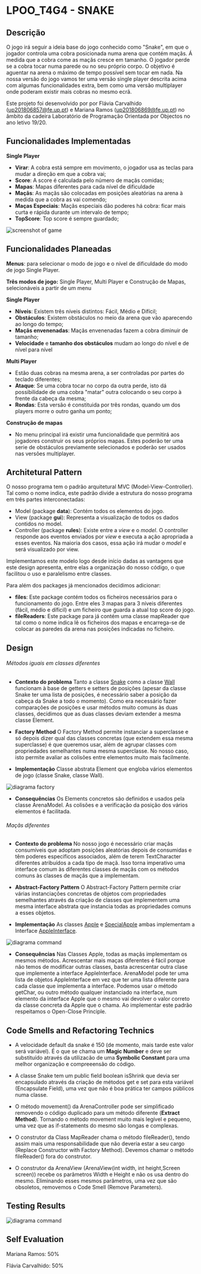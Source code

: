 # LPOO_T4G4 - SNAKE

## Descrição
O jogo irá seguir a ideia base do jogo conhecido como "Snake", em que o jogador controla uma cobra posicionada numa arena que contém maçãs. Á medida que a cobra come as maçãs cresce em tamanho. O jogador perde se a cobra tocar numa parede ou no seu próprio corpo. O objetivo é aguentar na arena o máximo de tempo possível sem tocar em nada.
Na nossa versão do jogo vamos ter uma versão single player descrita acima com algumas funcionalidades extra, bem como uma versão multiplayer onde poderam existir mais cobras no mesmo ecrã.

Este projeto foi desenvolvido por por Flávia Carvalhido (up201806857@fe.up.pt) e Mariana Ramos (up201806869@fe.up.pt) no âmbito da cadeira Laboratório de Programação Orientada por Objectos no ano letivo 19/20.

## Funcionalidades Implementadas
**Single Player**
- **Virar**: A cobra está sempre em movimento, o jogador usa as teclas para mudar a direção em que a cobra vai;
- **Score**: A score é calculada pelo número de maçãs comidas;
- **Mapas**: Mapas diferentes para cada nível de dificuldade
- **Maçãs**: As maçãs são colocadas em posições aleatórias na arena à medida que a cobra as vai comendo;
- **Maças Especiais**: Maçãs especiais dão poderes há cobra: ficar mais curta e rápida durante um intervalo de tempo;
- **TopScore**: Top score é sempre guardado;


![screenshot of game](/docs/images/screenshot.png)


## Funcionalidades Planeadas

**Menus**: para selecionar o modo de jogo e o nível de dificuldade do modo de jogo Single Player.

**Três modos de jogo:** Single Player, Multi Player e Construção de Mapas, selecionáveis a partir de um menu

**Single Player**
- **Níveis**: Existem três níveis distintos: Fácil, Médio e Difícil;
- **Obstáculos**: Existem obstáculos no meio da arena que vão aparecendo ao longo do tempo;
- **Maçãs envenenadas**: Maçãs envenenadas fazem a cobra diminuir de tamanho;
- **Velocidade** e **tamanho dos obstáculos** mudam ao longo do nível e de nível para nível

**Multi Player**
- Estão duas cobras na mesma arena, a ser controladas por partes do teclado diferentes;
- **Ataque**: Se uma cobra tocar no corpo da outra perde, isto dá possibilidade de uma cobra "matar" outra colocando o seu corpo à frente da cabeça da mesma;
- **Rondas**: Esta versão é constituida por três rondas, quando um dos players morre o outro ganha um ponto;

**Construção de mapas**
- No menu principal irá existir uma funcionalidade que permitirá aos jogadores construir os seus próprios mapas. Estes poderão ter uma serie de obstáculos previamente selecionados e poderão ser usados nas versões multiplayer.

## Architetural Pattern
O nosso programa tem o padrão arquitetural MVC (Model-View-Controller). 
Tal como o nome indica, este padrão divide a estrutura do nosso programa em três partes interconectadas:
- Model (package **data**): Contém todos os elementos do jogo.
- View (package **gui**): Representa a visualização de todos os dados contidos no model.
- Controller (package **rules**): Existe entre a *view* e o *model*. O controller responde aos eventos enviados 
por *view* e executa a ação apropriada a esses eventos. Na maioria dos casos, essa ação irá mudar o *model* e será
visualizado por view.


Implementamos este modelo logo desde início dadas as vantagens que este design apresenta, entre elas a organização do nosso código, o que facilitou o uso e paralelismo entre classes.

Para além dos packages já mencionados decidimos adicionar:
- **files**: Este package contém todos os ficheiros necessários para o funcionamento do jogo. Entre eles 3 mapas para 3 níveis diferentes (fácil, médio e díficil) e um ficheiro que guarda a atual top score do jogo.
- **fileReaders**: Este package para já contém uma classe mapReader que tal como o nome indica lê os ficheiros dos mapas e encarrega-se de colocar as paredes da arena nas posições indicadas no ficheiro.

## Design

 ###### Métodos iguais em classes diferentes ######
 - **Contexto do problema**
 Tanto a classe [Snake](https://github.com/FEUP-LPOO/lpoo-2020-g44/blob/7194fca72d4975f532b82e50f981bdc8e7ece2c9/src/main/java/data/Snake.java#L6) como a classe [Wall](https://github.com/FEUP-LPOO/lpoo-2020-g44/blob/3f8697ca49d4d44437c2285ba599dc59d9dae1f7/src/main/java/data/Wall.java#L3) funcionam à base de getters e setters de posições (apesar da classe Snake ter uma lista de posições, é necessário saber a posição da cabeça da Snake a todo o momento). Como era necessário fazer comparações de posições e usar métodos muito comuns às duas classes, decidimos que as duas classes deviam extender a mesma classe Element.
 
 - **Factory Method**
 O Factory Method permite instanciar a superclasse e só depois dizer qual das classes concretas (que extendem essa mesma superclasse) é que queremos usar, além de agrupar classes com propriedades semelhantes numa mesma superclasse. No nosso caso, isto permite avaliar as colisões entre elementos muito mais facilmente.
 
 - **Implementação**
 Classe abstrata Element que engloba vários elementos de jogo (classe Snake, classe Wall).
 
 ![diagrama factory](/docs/images/factoryMethod.png)
 
 - **Consequências**
 Os Elements concretos são definidos e usados pela classe ArenaModel. As colisões e a verificação da posição dos vários elementos é facilitada.
 
 
 ###### Maçãs diferentes ######
 - **Contexto do problema**
 No nosso jogo é necessário criar maçãs consumíveis que adoptam posições aleatórias depois de consumidas e têm poderes especificos associados, além de terem TextCharacter diferentes atribuídos a cada tipo de maçã. Isso torna imperativo uma interface comum às diferentes classes de maçãs com os métodos comuns às classes de maçãs que a implementam.
 
 - **Abstract-Factory Pattern**
 O Abstract-Factory Pattern permite criar várias instanciações concretas de objetos com propriedades semelhantes através da criação de classes que implementem uma mesma interface abstrata que instancia todas as propriedades comuns a esses objetos.
 
 - **Implementação**
 As classes [Apple](https://github.com/FEUP-LPOO/lpoo-2020-g44/blob/3f8697ca49d4d44437c2285ba599dc59d9dae1f7/src/main/java/data/Apple.java#L3) e [SpecialApple](https://github.com/FEUP-LPOO/lpoo-2020-g44/blob/3f8697ca49d4d44437c2285ba599dc59d9dae1f7/src/main/java/data/SpecialApple.java#L3) ambas implementam a Interface [AppleInterface](https://github.com/FEUP-LPOO/lpoo-2020-g44/blob/3f8697ca49d4d44437c2285ba599dc59d9dae1f7/src/main/java/data/AppleInterface.java#L3). 
  
  ![diagrama command](/docs/images/abstractPattern.png)
  
 - **Consequências**
  Nas Classes Apple, todas as maçãs implementam os mesmos métodos. Acrescentar mais maças diferentes é fácil porque não temos de modificar outras classes, basta acrescentar outra clase que implemente a interface AppleInterface. ArenaModel pode ter uma lista de objetos AppleInterface em vez que ter uma lista diferente para cada classe que implementa a interface. Podemos usar o método getChar, ou outro método qualquer instanciado na interface, num elemento da interface Apple que o mesmo vai devolver o valor correto da classe concreta da Apple que o chama.
 Ao implementar este padrão respeitamos o Open-Close Principle.
 
 
 
## Code Smells and Refactoring Technics
 - A velocidade default da snake é 150 (de momento, mais tarde este valor será variável). É o que se chama um **Magic Number** e deve ser substituído através da utilizacão de uma **Symbolic Constant** para uma melhor organização e compreeensão do código.

 - A classe Snake tem um public field boolean isShrink que devia ser encapsulado através da criação de métodos get e set para esta variável (Encapsulate Field), uma vez que não é boa prática ter campos públicos numa classe.

 - O método movement() da ArenaController pode ser simplificado removendo o código duplicado para um método diferente (**Extract Method**). Tornando o método movement muito mais legível e pequeno, uma vez que as if-statements do mesmo são longas e complexas.

 - O construtor da Class MapReader chama o método fileReader(), tendo assim mais uma responsabilidade que não deveria estar a seu cargo (Replace Constructor with Factory Method). Devemos chamar o método fileReader() fora do construtor.

 - O construtor da ArenaView (ArenaView(int width, int height,Screen screen)) recebe os parâmetros Width e Height e não os usa dentro do mesmo. Eliminando esses mesmos parâmetros, uma vez que são obsoletos, removemos o Code Smell (Remove Parameters).


## Testing Results
![diagrama command](/docs/images/testing.png)

## Self Evaluation
Mariana Ramos: 50%

Flávia Carvalhido: 50%

